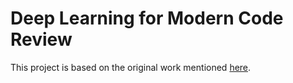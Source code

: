 # Deep Learning for Modern Code Review

This project is based on the original work mentioned [here](https://github.com/RosaliaTufano/code_review_automation).


